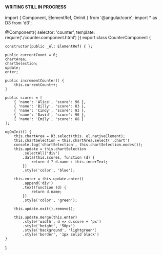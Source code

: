 #### WRITING STILL IN PROGRESS

import { Component, ElementRef, OnInit } from '@angular/core';
import * as D3 from 'd3';

@Component({
    selector: 'counter',
    template: require('./counter.component.html')
})
export class CounterComponent {

    constructor(public _el: ElementRef) { };

    public currentCount = 0;
    chartArea;
    chartSelection;
    update;
    enter;

    public incrementCounter() {
        this.currentCount++;
    }

    public scores = [
        { 'name': 'Alice', 'score': 96 },
        { 'name': 'Billy', 'score': 83 },
        { 'name': 'Cindy', 'score': 93 },
        { 'name': 'David', 'score': 96 },
        { 'name': 'Emily', 'score': 88 }
    ];

    ngOnInit() {
        this.chartArea = D3.select(this._el.nativeElement);
        this.chartSelection = this.chartArea.select('.chart')
        console.log('chartSelection', this.chartSelection.nodes());
        this.update = this.chartSelection
            .selectAll('div')
            .data(this.scores, function (d) {
                return d ? d.name : this.innerText;
            })
            .style('color', 'blue');

        this.enter = this.update.enter()
            .append('div')
            .text(function (d) {
                return d.name;
            })
            .style('color', 'green');

        this.update.exit().remove();

        this.update.merge(this.enter)
            .style('width', d => d.score + 'px')
            .style('height', '50px')
            .style('background', 'lightgreen')
            .style('border', '1px solid black')
    }



}
